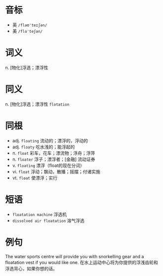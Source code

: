 # 音标

- 英 `/fləʊ'teɪʃən/`
- 美 `/flo'teʃən/`

# 词义

n. [物化]浮选；漂浮性


# 同义

n. [物化]浮选；漂浮性
`flotation`

# 同根

- adj. `floating` 流动的；漂浮的，浮动的
- adj. `floaty` 吃水浅的；能浮起的
- n. `float` 彩车，花车；漂流物；浮舟；浮萍
- n. `floater` 浮子；漂浮者；[金融] 流动证券
- v. `floating` 漂浮（float的现在分词）
- vi. `float` 浮动；飘动，散播；摇摆；付诸实施
- vt. `float` 使漂浮；实行

# 短语

- `floatation machine` 浮选机
- `dissolved air floatation` 溶气浮选

# 例句

The water sports centre will provide you with snorkelling gear and a floatation vest if you would like one.
在水上运动中心将为你提供的浮浅齿轮和浮选背心，如果你想的话。


